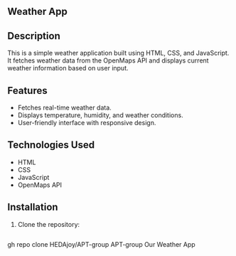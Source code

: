 ## Weather App

## Description
This is a simple weather application built using HTML, CSS, and JavaScript. It fetches weather data from the OpenMaps API and displays current weather information based on user input.

## Features
- Fetches real-time weather data.
- Displays temperature, humidity, and weather conditions.
- User-friendly interface with responsive design.

## Technologies Used
- HTML
- CSS
- JavaScript
- OpenMaps API

## Installation
1. Clone the repository:
   ```bash
  gh repo clone HEDAjoy/APT-group
APT-group
Our Weather App

